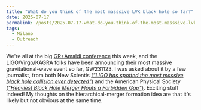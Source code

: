 ```yaml
---
title: "What do you think of the most masssive LVK black hole so far?"
date: 2025-07-17
permalink: /posts/2025-07-17-what-do-you-think-of-the-most-masssive-lvk-black-hole-so-far
tags:
  - Milano
  - Outreach
---
```


We're all at the big [GR+Amaldi conference](https://iop.eventsair.com/gr24-amaldi16/) this week, and the LIGO/Virgo/KAGRA folks have been announcing their most massive gravitational-wave event so far, GW231123. I was asked about it by a few journalist, from both New Scientis [(*"LIGO has spotted the most massive black hole collision ever detected"*)](https://www.newscientist.com/article/2488074-ligo-has-spotted-the-most-massive-black-hole-collision-ever-detected/) and the American Physical Society [(*"Heaviest Black Hole Merger Flouts a Forbidden Gap"*)](https://www.newscientist.com/article/2488074-ligo-has-spotted-the-most-massive-black-hole-collision-ever-detected/). Exciting stuff indeed! My thoughts on the hierarchical-merger formation idea are that it's likely but not obvious at the same time.